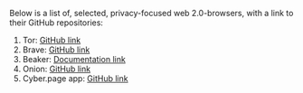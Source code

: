 Below is a list of, selected, privacy-focused web 2.0-browsers, with a link to their GitHub repositories:

1) Tor: [GitHub link](https://github.com/TheTorProject)
2) Brave: [GitHub link](https://github.com/brave/)
3) Beaker: [Documentation link](https://beakerbrowser.com/docs/)
4) Onion: [GitHub link](https://github.com/OnionBrowser/OnionBrowser)
5) Cyber.page app: [GitHub link](https://github.com/cybercongress/dot-cyber)
